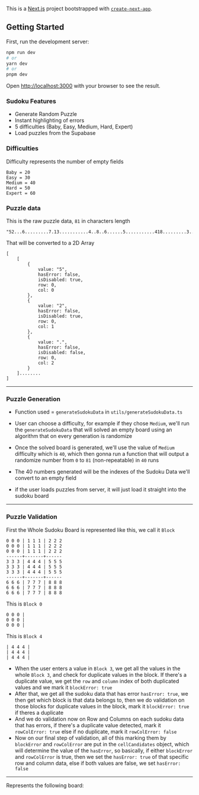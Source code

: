 This is a [Next.js](https://nextjs.org/) project bootstrapped with [`create-next-app`](https://github.com/vercel/next.js/tree/canary/packages/create-next-app).

## Getting Started

First, run the development server:

```bash
npm run dev
# or
yarn dev
# or
pnpm dev
```

Open [http://localhost:3000](http://localhost:3000) with your browser to see the result.

### Sudoku Features

- Generate Random Puzzle
- Instant highlighting of errors
- 5 difficulties (Baby, Easy, Medium, Hard, Expert)
- Load puzzles from the Supabase


### Difficulties
Difficulty represents the number of empty fields 
    
    Baby = 20
    Easy = 30
    Medium = 40
    Hard = 50
    Expert = 60

### Puzzle data

This is the raw puzzle data, `81` in characters length

    "52...6.........7.13...........4..8..6......5...........418.........3..2...87....."

That will be converted to a 2D Array

```
[
    [
        {
            value: "5",
            hasError: false,
            isDisabled: true,
            row: 0,
            col: 0
        },
        {
            value: "2",
            hasError: false,
            isDisabled: true,
            row: 0,
            col: 1
        },
        {
            value: ".",
            hasError: false,
            isDisabled: false,
            row: 0,
            col: 2
        }
    ]........
]
```

---

### Puzzle Generation
- Function used = `generateSudokuData` in `utils/generateSudokuData.ts`
- User can choose a difficulty, for example if they chose `Medium`, we'll run the `generateSudokuData`
  that will solved an empty board using an algorithm that on every generation is randomize
- Once the solved board is generated, we'll use the value of `Medium` difficulty which is `40`,
which then gonna run a function that will output a randomize number from `0` to `81` (non-repeatable) in `40` runs
- The 40 numbers generated will be the indexes of the Sudoku Data we'll convert to an empty field

- if the user loads puzzles from server, it will just load it straight into the sudoku board
---

### Puzzle Validation
First the Whole Sudoku Board is represented like this, we call it `Block` 

    0 0 0 | 1 1 1 | 2 2 2  
    0 0 0 | 1 1 1 | 2 2 2   
    0 0 0 | 1 1 1 | 2 2 2   
    ------+-------+------
    3 3 3 | 4 4 4 | 5 5 5   
    3 3 3 | 4 4 4 | 5 5 5   
    3 3 3 | 4 4 4 | 5 5 5   
    ------+-------+------
    6 6 6 | 7 7 7 | 8 8 8   
    6 6 6 | 7 7 7 | 8 8 8   
    6 6 6 | 7 7 7 | 8 8 8

This is `Block 0`

    0 0 0 |   
    0 0 0 |
    0 0 0 |  

This is `Block 4`

    | 4 4 4 |   
    | 4 4 4 |   
    | 4 4 4 | 
   
- When the user enters a value in `Block 3`, we get all the values in the whole `Block 3`, and check for duplicate
values in the block. If there's a duplicate value, we get the `row` and `column` index of both duplicated values and we 
mark it `blockError: true` 
- After that, we get all the sudoku data that has error `hasError: true`, we then get which block is that data belongs to,
then we do validation on those blocks for duplicate values in the block, mark it `blockError: true` if theres a duplicate
- And we do validation now on Row and Columns on each sudoku data that has errors, if there's a duplicate value detected, mark it `rowColError: true`
else if no duplicate, mark it `rowColError: false`
- Now on our final step of validation, all of this marking them by `blockError` and `rowColError` are put in the `cellCandidates`
object, which will determine the value of the `hasError`, so basically, if either `blockError` and `rowColError` is true,
then we set the `hasError: true` of that specific row and column data, else if both values are false, we set `hasError: false`


---


Represents the following board:
